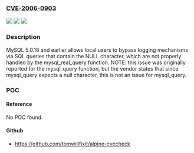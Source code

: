 ### [CVE-2006-0903](https://cve.mitre.org/cgi-bin/cvename.cgi?name=CVE-2006-0903)
![](https://img.shields.io/static/v1?label=Product&message=n%2Fa&color=blue)
![](https://img.shields.io/static/v1?label=Version&message=n%2Fa&color=blue)
![](https://img.shields.io/static/v1?label=Vulnerability&message=n%2Fa&color=brighgreen)

### Description

MySQL 5.0.18 and earlier allows local users to bypass logging mechanisms via SQL queries that contain the NULL character, which are not properly handled by the mysql_real_query function.  NOTE: this issue was originally reported for the mysql_query function, but the vendor states that since mysql_query expects a null character, this is not an issue for mysql_query.

### POC

#### Reference
No POC found.

#### Github
- https://github.com/tomwillfixit/alpine-cvecheck


